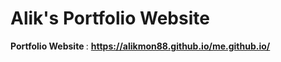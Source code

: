 # Alik's Portfolio Website

<b> Portfolio Website </b> : <b> https://alikmon88.github.io/me.github.io/ </b>